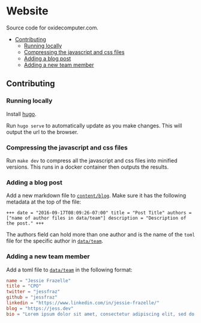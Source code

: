 # Website

Source code for oxidecomputer.com.

* [Contributing](README.md#contributing)
    * [Running locally](README.md#running-locally)
    * [Compressing the javascript and css files](README.md#compressing-the-javascript-and-css-files)
    * [Adding a blog post](README.md#adding-a-blog-post)
    * [Adding a new team member](README.md#adding-a-new-team-member)

## Contributing

### Running locally

Install [hugo](https://gohugo.io/).

Run `hugo serve` to automatically update as you make changes. This will output
the url to the browser.

### Compressing the javascript and css files

Run `make dev` to compress all the javascript and css files into minified
versions. This runs in a docker container then outputs the results.

### Adding a blog post

Add a new markdown file to [`content/blog`](content/blog). Make sure it has the
following metadata at the top of the file:

``
+++
date = "2016-09-17T08:09:26-07:00"
title = "Post Title"
authors = ["name of author files in data/team"]
description = "Description of the post."
+++
``

The authors field can hold more than one author and is the name of the `toml`
file for the specific author in [`data/team`](data/team).

### Adding a new team member

Add a toml file to [`data/team`](data/team) in the following format:

```toml
name = "Jessie Frazelle"
title = "CPO"
twitter = "jessfraz"
github = "jessfraz"
linkedin = "https://www.linkedin.com/in/jessie-frazelle/"
blog = "https://jess.dev"
bio = "Lorem ipsum dolor sit amet, consectetur adipiscing elit, sed do eiusmod tempor incididunt ut labore et dolore magna aliqua. Ut enim ad minim veniam, quis nostrud exercitation ullamco laboris nisi ut aliquip ex ea commodo consequat. Duis aute irure dolor in reprehenderit in voluptate velit esse cillum dolore eu fugiat nulla pariatur. Excepteur sint occaecat cupidatat non proident, sunt in culpa qui officia deserunt mollit anim id est laborum."
```
